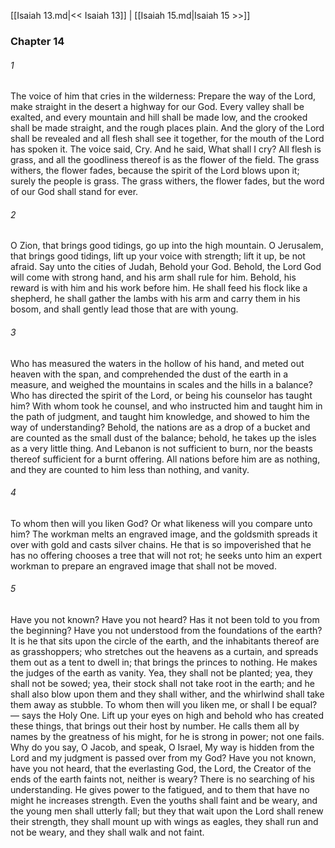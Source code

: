 [[Isaiah 13.md|<< Isaiah 13]]  |  [[Isaiah 15.md|Isaiah 15 >>]]

### Chapter 14
###### 1
The voice of him that cries in the wilderness: Prepare the way of the Lord, make straight in the desert a highway for our God. Every valley shall be exalted, and every mountain and hill shall be made low, and the crooked shall be made straight, and the rough places plain. And the glory of the Lord shall be revealed and all flesh shall see it together, for the mouth of the Lord has spoken it. The voice said, Cry. And he said, What shall I cry? All flesh is grass, and all the goodliness thereof is as the flower of the field. The grass withers, the flower fades, because the spirit of the Lord blows upon it; surely the people is grass. The grass withers, the flower fades, but the word of our God shall stand for ever.

###### 2
O Zion, that brings good tidings, go up into the high mountain. O Jerusalem, that brings good tidings, lift up your voice with strength; lift it up, be not afraid. Say unto the cities of Judah, Behold your God. Behold, the Lord God will come with strong hand, and his arm shall rule for him. Behold, his reward is with him and his work before him. He shall feed his flock like a shepherd, he shall gather the lambs with his arm and carry them in his bosom, and shall gently lead those that are with young.

###### 3
Who has measured the waters in the hollow of his hand, and meted out heaven with the span, and comprehended the dust of the earth in a measure, and weighed the mountains in scales and the hills in a balance? Who has directed the spirit of the Lord, or being his counselor has taught him? With whom took he counsel, and who instructed him and taught him in the path of judgment, and taught him knowledge, and showed to him the way of understanding? Behold, the nations are as a drop of a bucket and are counted as the small dust of the balance; behold, he takes up the isles as a very little thing. And Lebanon is not sufficient to burn, nor the beasts thereof sufficient for a burnt offering. All nations before him are as nothing, and they are counted to him less than nothing, and vanity.

###### 4
To whom then will you liken God? Or what likeness will you compare unto him? The workman melts an engraved image, and the goldsmith spreads it over with gold and casts silver chains. He that is so impoverished that he has no offering chooses a tree that will not rot; he seeks unto him an expert workman to prepare an engraved image that shall not be moved.

###### 5
Have you not known? Have you not heard? Has it not been told to you from the beginning? Have you not understood from the foundations of the earth? It is he that sits upon the circle of the earth, and the inhabitants thereof are as grasshoppers; who stretches out the heavens as a curtain, and spreads them out as a tent to dwell in; that brings the princes to nothing. He makes the judges of the earth as vanity. Yea, they shall not be planted; yea, they shall not be sowed; yea, their stock shall not take root in the earth; and he shall also blow upon them and they shall wither, and the whirlwind shall take them away as stubble. To whom then will you liken me, or shall I be equal? — says the Holy One. Lift up your eyes on high and behold who has created these things, that brings out their host by number. He calls them all by names by the greatness of his might, for he is strong in power; not one fails. Why do you say, O Jacob, and speak, O Israel, My way is hidden from the Lord and my judgment is passed over from my God? Have you not known, have you not heard, that the everlasting God, the Lord, the Creator of the ends of the earth faints not, neither is weary? There is no searching of his understanding. He gives power to the fatigued, and to them that have no might he increases strength. Even the youths shall faint and be weary, and the young men shall utterly fall; but they that wait upon the Lord shall renew their strength, they shall mount up with wings as eagles, they shall run and not be weary, and they shall walk and not faint.